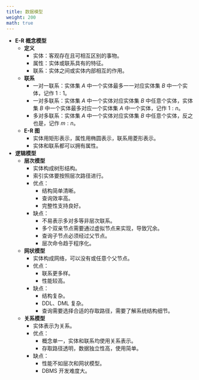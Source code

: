 ```yaml
---
title: 数据模型
weight: 200
math: true
---
```


- **E-R 概念模型**
    - **定义**
        - 实体：客观存在且可相互区别的事物。
        - 属性：实体或联系具有的特征。
        - 联系：实体之间或实体内部相互的作用。
    - **联系**
        - 一对一联系：实体集 $A$ 中一个实体最多一一对应实体集 $B$ 中一个实体，记作 $1:1$。
        - 一对多联系：实体集 $A$ 中一个实体对应实体集 $B$ 中任意个实体，实体集 $B$ 中一个实体最多对应一个实体集 $A$ 中一个实体，记作 $1:n$。
        - 多对多联系：实体集 $A$ 中一个实体对应实体集 $B$ 中任意个实体，反之也是，记作 $m:n$。
    - **E-R 图**
        - 实体用矩形表示，属性用椭圆表示，联系用菱形表示。
        - 实体和联系都可以拥有属性。
- **逻辑模型**
    - **层次模型**
        - 实体构成树形结构。
        - 索引实体要按照层次路径进行。
        - 优点：
            - 结构简单清晰。
            - 查询效率高。
            - 完整性支持良好。
        - 缺点：
            - 不易表示多对多等非层次联系。
            - 多个双亲节点需要通过虚拟节点来实现，导致冗余。
            - 查询子节点必须经过父节点。
            - 层次命令趋于程序化。
    - **网状模型**
        - 实体构成网络，可以没有或任意个父节点。
        - 优点：
            - 联系更多样。
            - 性能较高。
        - 缺点：
            - 结构复杂。
            - DDL、DML 复杂。
            - 查询需要选择合适的存取路径，需要了解系统结构细节。
    - **关系模型**
        - 实体表示为关系。
        - 优点：
            - 概念单一，实体和联系均使用关系表示。
            - 存取路径透明，数据独立性高，使用简单。
        - 缺点：
            - 性能不如层次和网状模型。
            - DBMS 开发难度大。
